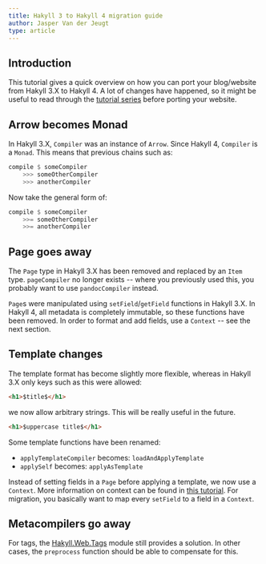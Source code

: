 ```yaml
---
title: Hakyll 3 to Hakyll 4 migration guide
author: Jasper Van der Jeugt
type: article
---
```


Introduction
------------

This tutorial gives a quick overview on how you can port your blog/website from
Hakyll 3.X to Hakyll 4. A lot of changes have happened, so it might be useful to
read through the [tutorial series](/tutorials.html) before porting your website.

Arrow becomes Monad
-------------------

In Hakyll 3.X, `Compiler` was an instance of `Arrow`. Since Hakyll 4, `Compiler`
is a `Monad`. This means that previous chains such as:

```haskell
compile $ someCompiler
    >>> someOtherCompiler
    >>> anotherCompiler
```

Now take the general form of:

```haskell
compile $ someCompiler
    >>= someOtherCompiler
    >>= anotherCompiler
```

Page goes away
--------------

The `Page` type in Hakyll 3.X has been removed and replaced by an `Item` type.
`pageCompiler` no longer exists -- where you previously used this, you probably
want to use `pandocCompiler` instead.

`Page`s were manipulated using `setField`/`getField` functions in Hakyll 3.X.
In Hakyll 4, all metadata is completely immutable, so these functions have been
removed. In order to format and add fields, use a `Context` -- see the next
section.

Template changes
----------------

The template format has become slightly more flexible, whereas in Hakyll 3.X
only keys such as this were allowed:

```html
<h1>$title$</h1>
```

we now allow arbitrary strings. This will be really useful in the future.

```html
<h1>$uppercase title$</h1>
```

Some template functions have been renamed:

- `applyTemplateCompiler` becomes: `loadAndApplyTemplate`
- `applySelf` becomes: `applyAsTemplate`

Instead of setting fields in a `Page` before applying a template, we now use a
`Context`. More information on context can be found in
[this tutorial](/tutorials/04-compilers.html). For migration, you basically want
to map every `setField` to a field in a `Context`.

Metacompilers go away
---------------------

For tags, the [Hakyll.Web.Tags] module still provides a solution. In other
cases, the `preprocess` function should be able to compensate for this.

[Hakyll.Web.Tags]: /reference/Hakyll-Web-Tags.html
